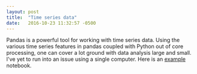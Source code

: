 ```yaml
---
layout: post
title:  "Time series data"
date:   2016-10-23 11:32:57 -0500
---
```


Pandas is a powerful tool for working with time series data. Using the various time series features in pandas coupled with Python out of core processing, one can cover a lot ground with data analysis large and small. I've yet to run into an issue using a single computer. Here is an [example](https://github.com/msamuel/hacks-pandas/blob/master/timeseries-hacking.ipynb) notebook.

